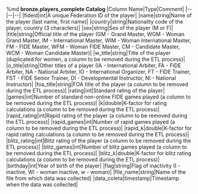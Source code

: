 %md
**bronze.players_complete Catalog**
|Column Name|Type|Comment|
|--|--|--|
|fideid|int|A unique Federation ID of the player|
|name|string|Name of the player (last name, first name)|
|country|string|Nationality code of the player, country (3 characters)|
|sex|string|Sex of the player (M or F)|
|title|string|Official title of the player (GM - Grand Master, WGM - Woman Grand Master, IM - International Master, WIM - Woman International Master, FM - FIDE Master, WFM - Woman FIDE Master, CM - Candidate Master, WCM - Woman Candidate Master)|
|w_title|string|Title of the player (duplicated for women, a column to be removed during the ETL process)|
|o_title|string|Other titles of a player (IA - International Arbiter, FA - FIDE Arbiter, NA - National Arbiter, IO - International Organizer, FT - FIDE Trainer, FST - FIDE Senior Trainer, DI - Developmental Instructor, NI - National Instructor)|
|foa_title|string|FOA title of the player (a column to be removed during the ETL process)|
|rating|int|Standard rating of the player|
|games|int|Number of standard non-online FIDE games played (a column to be removed during the ETL process)|
|k|double|K-factor for rating calculations (a column to be removed during the ETL process)|
|rapid_rating|int|Rapid rating of the player (a column to be removed during the ETL process)|
|rapid_games|int|Number of rapid games played (a column to be removed during the ETL process)|
|rapid_k|double|K-factor for rapid rating calculations (a column to be removed during the ETL process)|
|blitz_rating|int|Blitz rating of the player (a column to be removed during the ETL process)|
|blitz_games|int|Number of blitz games played (a column to be removed during the ETL process)|
|blitz_k|double|K-factor for blitz rating calculations (a column to be removed during the ETL process)|
|birthday|int|Year of birth of the player|
|flag|string|Flag of inactivity (I - inactive, WI - woman inactive, w - woman)|
|file_name|string|Name of the file from which data was collected|
|data_coleta|timestamp|Timestamp when the data was collected|
